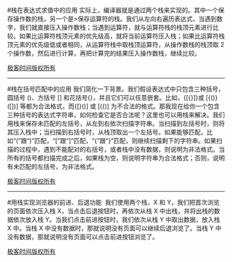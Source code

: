 #栈在表达式求值中的应用
​	实际上，编译器就是通过两个栈来实现的。其中⼀个保存操作数的栈，另⼀个是>保存运算符的栈。我们从左向右遍历表达式，当遇到数字，我们就直接压⼊操作数栈；当遇到运算符，就与运算符栈的栈顶元素进⾏⽐较。
​	如果⽐运算符栈顶元素的优先级⾼，就将当前运算符压⼊栈；如果⽐运算符栈顶元素的优先级低或者相同，从运算符栈中取栈顶运算符，从操作数栈的栈顶取 2 个操作数，然后进⾏计算，再把计算完的结果压⼊操作数栈，继续⽐较。

[极客时间版权所有](https://time.geekbang.org/column/article/41222 )

****

#栈在括号匹配中的应用
​	我们简化⼀下背景。我们假设表达式中只包含三种括号，圆括号 ()、⽅括号 [] 和花括号{}，并且它们可以任意嵌套。⽐如，{[{}]}或 [{()}([])] 等都为合法格式，⽽{[}()] 或 [({)] 为不合法的格式。那我现在给你⼀个包含三种括号的表达式字符串，如何检查它是否合法呢？
​	这⾥也可以⽤栈来解决。我们⽤栈来保存未匹配的左括号，从左到右依次扫描字符串。当扫描到左括号时，则将其压⼊栈中；当扫描到右括号时，从栈顶取出⼀个左括号。如果能够匹配，⽐如“(”跟“)”匹配，“[”跟“]”匹配，“{”跟“}”匹配，则继续扫描剩下的字符串。如果扫描的过程中，遇到不能配对的右括号，或者栈中没有数据，则说明为⾮法格式。
​	当所有的括号都扫描完成之后，如果栈为空，则说明字符串为合法格式；否则，说明有未匹配的左括号，为⾮法格式。

[极客时间版权所有](https://time.geekbang.org/column/article/41222)

****

#用栈实现浏览器的前进、后退功能
​	我们使⽤两个栈，X 和 Y，我们把⾸次浏览的⻚⾯依次压⼊栈 X，当点击后退按钮时，再依次从栈 X 中出栈，并将出栈的数据依次放⼊栈 Y。当我们点击前进按钮时，我们依次从栈 Y 中取出数据，放⼊栈 X 中。当栈 X 中没有数据时，那就说明没有⻚⾯可以继续后退浏览了。当栈 Y 中没有数据，那就说明没有⻚⾯可以点击前进按钮浏览了。

[极客时间版权所有](https://time.geekbang.org/column/article/41222) 
